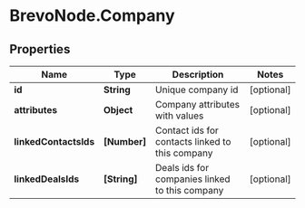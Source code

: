 # BrevoNode.Company

## Properties
Name | Type | Description | Notes
------------ | ------------- | ------------- | -------------
**id** | **String** | Unique company id | [optional] 
**attributes** | **Object** | Company attributes with values | [optional] 
**linkedContactsIds** | **[Number]** | Contact ids for contacts linked to this company | [optional] 
**linkedDealsIds** | **[String]** | Deals ids for companies linked to this company | [optional] 


